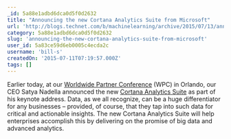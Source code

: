 ```yaml
---
_id: 5a88e1adbd6dca0d5f0d2632
title: "Announcing the new Cortana Analytics Suite from Microsoft"
url: 'http://blogs.technet.com/b/machinelearning/archive/2015/07/13/announcing-the-new-cortana-analytics-suite-from-microsoft.aspx'
category: 5a88e1adbd6dca0d5f0d2632
slug: 'announcing-the-new-cortana-analytics-suite-from-microsoft'
user_id: 5a83ce59d6eb0005c4ecda2c
username: 'bill-s'
createdOn: '2015-07-11T07:19:57.000Z'
tags: []
---
```


Earlier today, at our <a href="https://wpc.microsoft.com/en/us/">Worldwide Partner Conference</a> (WPC) in Orlando, our CEO Satya Nadella announced the new <a href="http://www.microsoft.com/cortanaanalytics">Cortana Analytics Suite</a> as part of his keynote address. Data, as we all recognize, can be a huge differentiator for any businesses – provided, of course, that they tap into such data for critical and actionable insights. The new Cortana Analytics Suite will help enterprises accomplish this by delivering on the promise of big data and advanced analytics.
